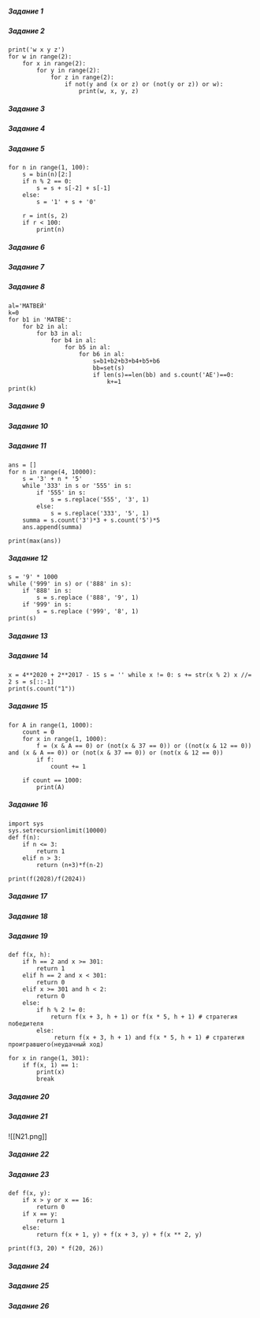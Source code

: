 ##### Задание 1
##### Задание 2
```
print('w x y z')
for w in range(2):
    for x in range(2):
        for y in range(2):
            for z in range(2):
                if not(y and (x or z) or (not(y or z)) or w):
                    print(w, x, y, z)
```
##### Задание 3
##### Задание 4
##### Задание 5
```
for n in range(1, 100):
    s = bin(n)[2:]
    if n % 2 == 0:
        s = s + s[-2] + s[-1]
    else:
        s = '1' + s + '0'
        
    r = int(s, 2)
    if r < 100:
        print(n)
```
##### Задание 6
##### Задание 7
##### Задание 8
```
al='МАТВЕЙ'
k=0
for b1 in 'МАТВЕ':
    for b2 in al:
        for b3 in al:
            for b4 in al:
                for b5 in al:
                    for b6 in al:
                        s=b1+b2+b3+b4+b5+b6
                        bb=set(s)
                        if len(s)==len(bb) and s.count('АЕ')==0:
                            k+=1
print(k)
```
##### Задание 9
##### Задание 10
##### Задание 11
```
ans = []
for n in range(4, 10000):
	s = '3' + n * '5'
    while '333' in s or '555' in s:
        if '555' in s:
            s = s.replace('555', '3', 1)
        else:
            s = s.replace('333', '5', 1)
    summa = s.count('3')*3 + s.count('5')*5
    ans.append(summa)
    
print(max(ans))
```
##### Задание 12
```
s = '9' * 1000
while ('999' in s) or ('888' in s):
    if '888' in s:
		s = s.replace ('888', '9', 1) 
    if '999' in s:
        s = s.replace ('999', '8', 1)
print(s)
```
##### Задание 13
##### Задание 14
```
x = 4**2020 + 2**2017 - 15 s = '' while x != 0: s += str(x % 2) x //= 2 s = s[::-1] 
print(s.count("1"))
```
##### Задание 15
```
for A in range(1, 1000):
    count = 0
    for x in range(1, 1000):
        f = (x & A == 0) or (not(x & 37 == 0)) or ((not(x & 12 == 0)) and (x & A == 0)) or (not(x & 37 == 0)) or (not(x & 12 == 0))
        if f:
            count += 1
            
    if count == 1000:
        print(A)
```
##### Задание 16
```
import sys
sys.setrecursionlimit(10000)
def f(n):
    if n <= 3:
        return 1
    elif n > 3:
        return (n+3)*f(n-2)
        
print(f(2028)/f(2024))
```
##### Задание 17
##### Задание 18
##### Задание 19
```
def f(x, h):
    if h == 2 and x >= 301:
        return 1
    elif h == 2 and x < 301:
        return 0
    elif x >= 301 and h < 2:
        return 0
    else:
        if h % 2 != 0:
            return f(x + 3, h + 1) or f(x * 5, h + 1) # стратегия победителя
        else:
             return f(x + 3, h + 1) and f(x * 5, h + 1) # стратегия проигравшего(неудачный ход)

for x in range(1, 301):
    if f(x, 1) == 1:
        print(x)
        break
```
##### Задание 20
##### Задание 21
![[N21.png]]
##### Задание 22
##### Задание 23
```
def f(x, y):
    if x > y or x == 16:
        return 0
    if x == y:
        return 1
    else:
        return f(x + 1, y) + f(x + 3, y) + f(x ** 2, y)

print(f(3, 20) * f(20, 26))
```
##### Задание 24
##### Задание 25
##### Задание 26
